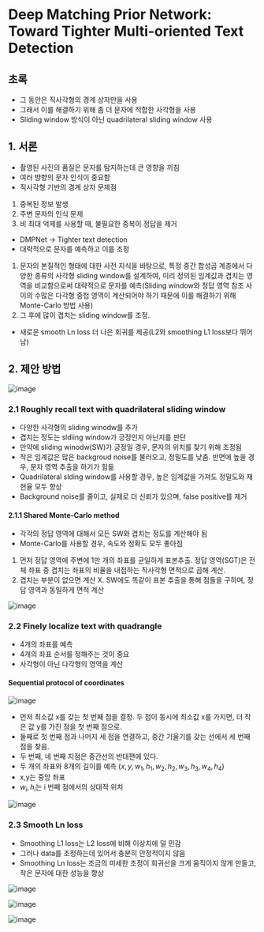 # Deep Matching Prior Network: Toward Tighter Multi-oriented Text Detection

## 초록

- 그 동안은 직사각형의 경계 상자만을 사용
- 그래서 이를 해결하기 위해 좀 더 문자에 적합한 사각형을 사용
- Sliding window 방식이 아닌 quadrilateral sliding window 사용

## 1. 서론

- 촬영된 사진의 품질은 문자를 탐지하는데 큰 영향을 끼침
- 여러 뱡향의 문자 인식이 중요함
- 직사각형 기반의 경계 상자 문제점
1. 중복된 정보 발생
2. 주변 문자의 인식 문제
3. 비 최대 억제를 사용할 때, 불필요한 중복이 정답을 제거

- DMPNet -> Tighter text detection
- 대략적으로 문자를 예측하고 이를 조정
1. 문자의 본질적인 형태에 대한 사전 지식을 바탕으로, 특정 중간 합성곱 계층에서 다양한 종류의 사각형 sliding window를 설계하여, 미리 정의된 임계값과 겹치는 영역을 비교함으로써 대략적으로 문자를 예측(Sliding window와 정답 영역 참조 사이의 수많은 다각형 중첩 영역이 계산되어야 하기 때문에 이를 해결하기 위해 Monte-Carlo 방법 사용)
2. 그 후에 많이 겹치는 sliding window를 조정.
- 새로운 smooth Ln loss 더 나은 회귀를 제공(L2와 smoothing L1 loss보다 뛰어남)

## 2. 제안 방법

![image](https://github.com/as9786/ComputerVision/assets/80622859/e83a7dce-6e00-4d41-86ce-a1f86bd6e736)

### 2.1 Roughly recall text with quadrilateral sliding window

- 다양한 사각형의 sliding winodw를 추가
- 겹치는 정도는 sldiing window가 긍정인지 아닌지를 판단
- 만약에 sliding winodw(SW)가 긍정일 경우, 문자의 위치를 찾기 위해 조정됨
- 작은 임계값은 많은 backgroud noise를 불러오고, 정밀도를 낮춤. 반면에 높을 경우, 문자 영역 추출을 하기가 힘듦
- Quadrilateral slding window를 사용할 경우, 높은 임계값을 가져도 정밀도와 재현율 모두 향상
- Background noise를 줄이고, 실제로 더 신뢰가 있으며, false positive를 제거

#### 2.1.1 Shared Monte-Carlo method

- 각각의 정답 영역에 대해서 모든 SW와 겹치는 정도를 계산해야 됨
- Monte-Carlo를 사용할 경우, 속도와 정확도 모두 좋아짐
1. 먼저 정답 영역에 주변에 1만 개의 좌표를 균일하게 표본추출. 정답 영역(SGT)은 전체 좌표 중 겹치는 좌표의 비율을 내접하는 직사각형 면적으로 곱해 계산.
2. 겹치는 부분이 없으면 계산 X. SW에도 똑같이 표본 추출을 통해 점들을 구하며, 정답 영역과 동일하게 면적 계산

![image](https://github.com/as9786/ComputerVision/assets/80622859/510c5ce3-7ad6-49cf-b815-514e59ef3760)

### 2.2 Finely localize text with quadrangle

- 4개의 좌표를 예측
- 4개의 좌표 순서를 정해주는 것이 중요
- 사각형이 아닌 다각형의 영역을 계산

#### Sequential protocol of coordinates

![image](https://github.com/as9786/ComputerVision/assets/80622859/e96ee9dd-1b58-47de-8d6f-a4d6976984fb)

- 먼저 최소값 x를 갖는 첫 번째 점을 결정. 두 점이 동시에 최소값 x를 가지면, 더 작은 값 y를 가진 점을 첫 번째 점으로.
- 둘째로 첫 번째 점과 나머지 세 점을 연결하고, 중간 기울기를 갖는 선에서 세 번째 점을 찾음.
- 두 번째, 네 번째 지점은 중간선의 반대편에 있다.
- 두 개의 좌표와 8개의 길이를 예측 $(x, y, w_1, h_1, w_2, h_2, w_3, h_3, w_4, h_4)$
- x,y는 중앙 좌표
- $w_i, h_i$는 i 번째 점에서의 상대적 위치

![image](https://github.com/as9786/ComputerVision/assets/80622859/1805e10b-5df1-4c62-a62e-82779677e681)

### 2.3 Smooth Ln loss

- Smoothing L1 loss는 L2 loss에 비해 이상치에 덜 민감
- 그러나 data를 조정하는데 있어서 충분히 안정적이지 않음
- Smoothing Ln loss는 조금의 미세한 조정이 회귀선을 크게 움직이지 않게 만들고, 작은 문자에 대한 성능을 향상

![image](https://github.com/as9786/ComputerVision/assets/80622859/6c93f451-4cbf-4ace-bfd6-35715b741bc9)

![image](https://github.com/as9786/ComputerVision/assets/80622859/da902a90-ce6d-4375-bb75-ae473689aa23)

![image](https://github.com/as9786/ComputerVision/assets/80622859/539a89c1-712c-49ba-a974-110cd2110e40)



